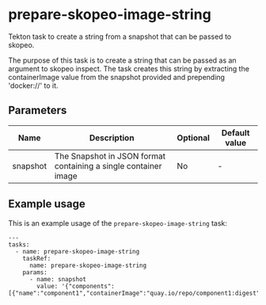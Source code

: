 # prepare-skopeo-image-string

Tekton task to create a string from a snapshot that can be passed to skopeo.

The purpose of this task is to create a string that can be passed as an argument to skopeo inspect.
The task creates this string by extracting the containerImage value from the snapshot provided and
prepending 'docker://' to it.

## Parameters

| Name | Description | Optional | Default value |
|------|-------------|----------|---------------|
| snapshot | The Snapshot in JSON format containing a single container image | No | - |

## Example usage

This is an example usage of the `prepare-skopeo-image-string` task:

```
---
tasks:
  - name: prepare-skopeo-image-string
    taskRef:
      name: prepare-skopeo-image-string
    params:
      - name: snapshot
        value: '{"components":[{"name":"component1","containerImage":"quay.io/repo/component1:digest"}]}'
```
